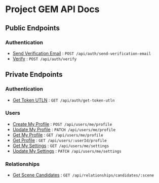 # Project GEM API Docs

## Public Endpoints

### Authentication

* [Send Verification Email](auth/send-verification-email.md) : `POST /api/auth/send-verification-email`
* [Verify](auth/verify.md) : `POST /api/auth/verify`

## Private Endpoints

### Authentication
* [Get Token UTLN](auth/get-token-utln.md) : `GET /api/auth/get-token-utln`

### Users
* [Create My Profile](users/create-my-profile.md) : `POST /api/users/me/profile`
* [Update My Profile](users/update-my-profile.md) : `PATCH /api/users/me/profile`
* [Get My Profile](users/get-my-profile.md) : `GET /api/users/me/profile`
* [Get Profile](users/get-profile.md) : `GET /api/users/:userId/profile`
* [Get My Settings](users/get-my-settings.md) : `GET /api/users/me/settings`
* [Update My Settings](users/update-my-settings.md) : `PATCH /api/users/me/settings`

### Relationships
* [Get Scene Candidates](relationships/get-scene-candidates.md) : `GET /api/relationships/candidates/:scene`
